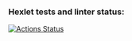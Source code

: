 ### Hexlet tests and linter status:
[![Actions Status](https://github.com/SupraCar/backend-project-44/workflows/hexlet-check/badge.svg)](https://github.com/SupraCar/backend-project-44/actions)
